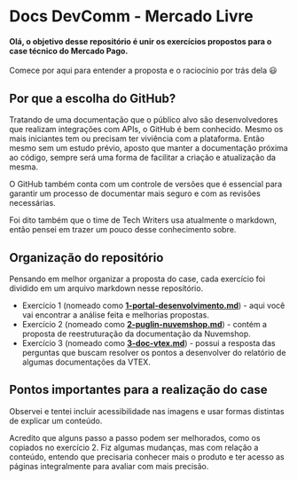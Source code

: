 # Docs DevComm - Mercado Livre

#### Olá, o objetivo desse repositório é unir os exercícios propostos para o case técnico do Mercado Pago.
Comece por aqui para entender a proposta e o raciocínio por trás dela :smiley:


## Por que a escolha do GitHub? 

Tratando de uma documentação que o público alvo são desenvolvedores que realizam integrações com APIs, o GitHub é bem conhecido. Mesmo os mais iniciantes tem ou precisam ter viviência com a plataforma. Então mesmo sem um estudo prévio, aposto que manter a documentação próxima ao código, sempre será uma forma de facilitar a criação e atualização da mesma. 

O GitHub também conta com um controle de versões que é essencial para garantir um processo de documentar mais seguro e com as revisões necessárias. 

Foi dito também que o time de Tech Writers usa atualmente o markdown, então pensei em trazer um pouco desse conhecimento sobre. 



## Organização do repositório


Pensando em melhor organizar a proposta do case, cada exercício foi dividido em um arquivo markdown nesse reposítório.

- Exercício 1 (nomeado como **[1-portal-desenvolvimento.md](https://github.com/Sherillyn/case-devcommML/blob/main/1-portal-desenvolvimento.md)**) - aqui você vai encontrar a análise feita e melhorias propostas. 
- Exercício 2 (nomeado como **[2-puglin-nuvemshop.md](https://github.com/Sherillyn/case-devcommML/blob/main/2-puglin-nuvemshop.md)**) - contém a proposta de reestruturação da documentação da Nuvemshop.
- Exercício 3 (nomeado como **[3-doc-vtex.md](https://github.com/Sherillyn/case-devcommML/blob/main/3-doc-vtex.md)**) - possui a resposta das perguntas que buscam resolver os pontos a desenvolver do relatório de algumas documentações da VTEX.


## Pontos importantes para a realização do case

Observei e tentei incluir acessibilidade nas imagens e usar formas distintas de explicar um conteúdo.

Acredito que alguns passo a passo podem ser melhorados, como os copiados no exercício 2. Fiz algumas mudanças, mas com relação a conteúdo, entendo que precisaria conhecer mais o produto e ter acesso as páginas integralmente para avaliar com mais precisão.
